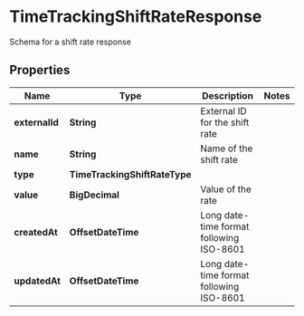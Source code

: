 

# TimeTrackingShiftRateResponse

Schema for a shift rate response

## Properties

| Name | Type | Description | Notes |
|------------ | ------------- | ------------- | -------------|
|**externalId** | **String** | External ID for the shift rate |  |
|**name** | **String** | Name of the shift rate |  |
|**type** | **TimeTrackingShiftRateType** |  |  |
|**value** | **BigDecimal** | Value of the rate |  |
|**createdAt** | **OffsetDateTime** | Long date-time format following ISO-8601 |  |
|**updatedAt** | **OffsetDateTime** | Long date-time format following ISO-8601 |  |



